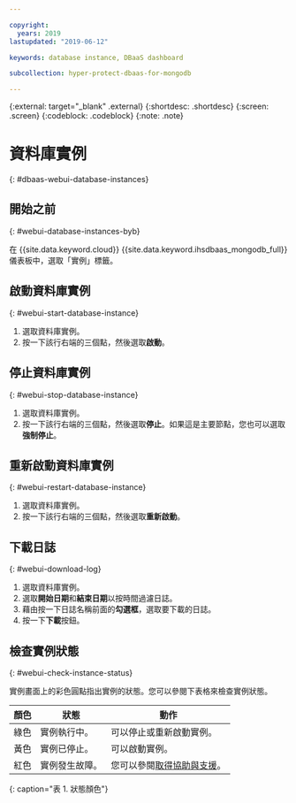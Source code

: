 ```yaml
---

copyright:
  years: 2019
lastupdated: "2019-06-12"

keywords: database instance, DBaaS dashboard

subcollection: hyper-protect-dbaas-for-mongodb

---
```


{:external: target="_blank" .external}
{:shortdesc: .shortdesc}
{:screen: .screen}
{:codeblock: .codeblock}
{:note: .note}


# 資料庫實例
{: #dbaas-webui-database-instances}

## 開始之前
{: #webui-database-instances-byb}

在 {{site.data.keyword.cloud}} {{site.data.keyword.ihsdbaas_mongodb_full}} 儀表板中，選取「實例」標籤。

## 啟動資料庫實例
{: #webui-start-database-instance}

1. 選取資料庫實例。
2. 按一下該行右端的三個點，然後選取**啟動**。

## 停止資料庫實例
{: #webui-stop-database-instance}

1. 選取資料庫實例。
2. 按一下該行右端的三個點，然後選取**停止**。如果這是主要節點，您也可以選取**強制停止**。

## 重新啟動資料庫實例
{: #webui-restart-database-instance}

1. 選取資料庫實例。
2. 按一下該行右端的三個點，然後選取**重新啟動**。

## 下載日誌
{: #webui-download-log}

1. 選取資料庫實例。
2. 選取**開始日期**和**結束日期**以按時間過濾日誌。
3. 藉由按一下日誌名稱前面的**勾選框**，選取要下載的日誌。
4. 按一下**下載**按鈕。

## 檢查實例狀態
{: #webui-check-instance-status}

實例畫面上的彩色圓點指出實例的狀態。您可以參閱下表格來檢查實例狀態。

|顏色|狀態|動作|
|-----|------|------|
|綠色|實例執行中。|可以停止或重新啟動實例。|
|黃色|實例已停止。|可以啟動實例。|
|紅色|實例發生故障。|您可以參閱[取得協助與支援](/docs/services/hyper-protect-dbaas-for-mongodb?topic=hyper-protect-dbaas-for-mongodb-getting-help-and-support)。|
{: caption="表 1. 狀態顏色"}
